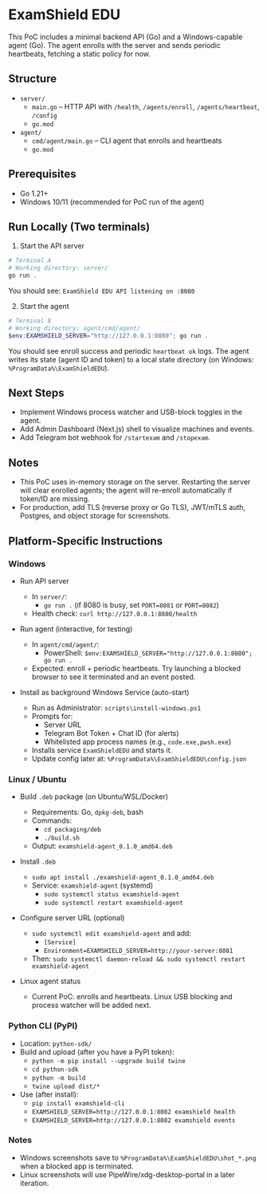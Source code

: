 # ExamShield EDU 

This PoC includes a minimal backend API (Go) and a Windows-capable agent (Go). The agent enrolls with the server and sends periodic heartbeats, fetching a static policy for now.

## Structure

- `server/`
  - `main.go` – HTTP API with `/health`, `/agents/enroll`, `/agents/heartbeat`, `/config`
  - `go.mod`
- `agent/`
  - `cmd/agent/main.go` – CLI agent that enrolls and heartbeats
  - `go.mod`

## Prerequisites

- Go 1.21+
- Windows 10/11 (recommended for PoC run of the agent)

## Run Locally (Two terminals)

1. Start the API server

```powershell
# Terminal A
# Working directory: server/
go run .
```

You should see: `ExamShield EDU API listening on :8080`

2. Start the agent

```powershell
# Terminal B
# Working directory: agent/cmd/agent/
$env:EXAMSHIELD_SERVER="http://127.0.0.1:8080"; go run .
```

You should see enroll success and periodic `heartbeat ok` logs. The agent writes its state (agent ID and token) to a local state directory (on Windows: `%ProgramData%\ExamShieldEDU`).

## Next Steps

- Implement Windows process watcher and USB-block toggles in the agent.
- Add Admin Dashboard (Next.js) shell to visualize machines and events.
- Add Telegram bot webhook for `/startexam` and `/stopexam`.

## Notes

  - This PoC uses in-memory storage on the server. Restarting the server will clear enrolled agents; the agent will re-enroll automatically if token/ID are missing.
  - For production, add TLS (reverse proxy or Go TLS), JWT/mTLS auth, Postgres, and object storage for screenshots.

## Platform-Specific Instructions

### Windows

- Run API server
  - In `server/`:
    - `go run .` (if 8080 is busy, set `PORT=8081` or `PORT=8082`)
  - Health check: `curl http://127.0.0.1:8080/health`

- Run agent (interactive, for testing)
  - In `agent/cmd/agent/`:
    - PowerShell: `$env:EXAMSHIELD_SERVER="http://127.0.0.1:8080"; go run .`
  - Expected: enroll + periodic heartbeats. Try launching a blocked browser to see it terminated and an event posted.

- Install as background Windows Service (auto-start)
  - Run as Administrator: `scripts\install-windows.ps1`
  - Prompts for:
    - Server URL
    - Telegram Bot Token + Chat ID (for alerts)
    - Whitelisted app process names (e.g., `code.exe,pwsh.exe`)
  - Installs service `ExamShieldEDU` and starts it.
  - Update config later at: `%ProgramData%\ExamShieldEDU\config.json`

### Linux / Ubuntu

- Build `.deb` package (on Ubuntu/WSL/Docker)
  - Requirements: Go, `dpkg-deb`, bash
  - Commands:
    - `cd packaging/deb`
    - `./build.sh`
  - Output: `examshield-agent_0.1.0_amd64.deb`

- Install `.deb`
  - `sudo apt install ./examshield-agent_0.1.0_amd64.deb`
  - Service: `examshield-agent` (systemd)
    - `sudo systemctl status examshield-agent`
    - `sudo systemctl restart examshield-agent`

- Configure server URL (optional)
  - `sudo systemctl edit examshield-agent` and add:
    - `[Service]`
    - `Environment=EXAMSHIELD_SERVER=http://your-server:8081`
  - Then: `sudo systemctl daemon-reload && sudo systemctl restart examshield-agent`

- Linux agent status
  - Current PoC: enrolls and heartbeats. Linux USB blocking and process watcher will be added next.

### Python CLI (PyPI)

- Location: `python-sdk/`
- Build and upload (after you have a PyPI token):
  - `python -m pip install --upgrade build twine`
  - `cd python-sdk`
  - `python -m build`
  - `twine upload dist/*`
- Use (after install):
  - `pip install examshield-cli`
  - `EXAMSHIELD_SERVER=http://127.0.0.1:8082 examshield health`
  - `EXAMSHIELD_SERVER=http://127.0.0.1:8082 examshield events`

### Notes

- Windows screenshots save to `%ProgramData%\ExamShieldEDU\shot_*.png` when a blocked app is terminated.
- Linux screenshots will use PipeWire/xdg-desktop-portal in a later iteration.
